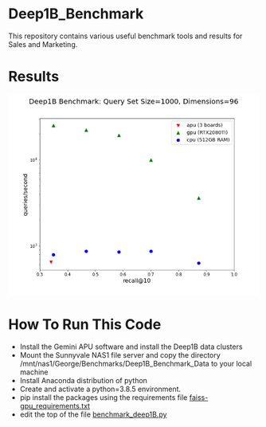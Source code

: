 # Deep1B_Benchmark

This repository contains various useful benchmark tools and results for Sales and Marketing.

# Results

![Image of Yaktocat](deep1B_compare.png)

# How To Run This Code

* Install the Gemini APU software and install the Deep1B data clusters
* Mount the Sunnyvale NAS1 file server and copy the directory /mnt/nas1/George/Benchmarks/Deep1B_Benchmark_Data to your local machine
* Install Anaconda distribution of python
* Create and activate a python=3.8.5 environment.
* pip install the packages using the requirements file [faiss-gpu_requirements.txt](faiss-gpu_requirements.txt)
* edit the top of the file [benchmark_deep1B.py](benchmark_deep1b.py)

